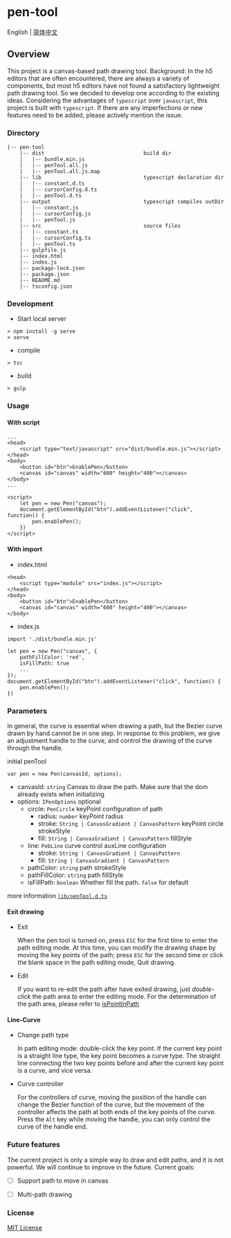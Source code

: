 # pen-tool

English | [简体中文](./README-zh.md)

## Overview

This project is a canvas-based path drawing tool.
Background: In the h5 editors that are often encountered, there are always a variety of components, but most h5 editors have not found a satisfactory lightweight path drawing tool. So we decided to develop one according to the existing ideas. Considering the advantages of `typescript` over `javascript`, this project is built with `typescript`. If there are any imperfections or new features need to be added, please actively mention the issue.

### Directory
```
|-- pen-tool
    |-- dist                                build dir
    |   |-- bundle.min.js
    |   |-- penTool.all.js
    |   |-- penTool.all.js.map
    |-- lib                                 typescript declaration dir
    |   |-- constant.d.ts
    |   |-- cursorConfig.d.ts
    |   |-- penTool.d.ts
    |-- output                              typescript compiles outDir
    |   |-- constant.js
    |   |-- cursorConfig.js
    |   |-- penTool.js
    |-- src                                 source files
    |   |-- constant.ts
    |   |-- cursorConfig.ts
    |   |-- penTool.ts
    |-- gulpfile.js
    |-- index.html
    |-- index.js
    |-- package-lock.json
    |-- package.json
    |-- README.md
    |-- tsconfig.json
```

### Development
- Start local server
```
> npm install -g serve
> serve
```
- compile
```
> tsc
```

- build
```
> gulp
```

### Usage
#### With script
```
...
<head>
    <script type="text/javascript" src="dist/bundle.min.js"></script>
</head>
<body>
    <button id="btn">EnablePen</button>
    <canvas id="canvas" width="600" height="400"></canvas>
</body>
...

<script>
    let pen = new Pen("canvas");
    document.getElementById("btn").addEventListener("click", function() {
        pen.enablePen();
    })
</script>
```

#### With import

- index.html
```
<head>
    <script type="module" src="index.js"></script>
</head>
<body>
    <button id="btn">EnablePen</button>
    <canvas id="canvas" width="600" height="400"></canvas>
</body>
```
- index.js
```
import './dist/bundle.min.js'

let pen = new Pen("canvas", {
    pathFillColor: 'red',
    isFillPath: true
    ...
});
document.getElementById("btn").addEventListener("click", function() {
    pen.enablePen();
})
```

### Parameters
In general, the curve is essential when drawing a path, but the Bezier curve drawn by hand cannot be in one step. In response to this problem, we give an adjustment handle to the curve, and control the drawing of the curve through the handle.

initial penTool
```
var pen = new Pen(canvasId, options);
```
- canvasId: `string` Canvas to draw the path. Make sure that the dom already exists when initializing
- options: `IPenOptions` optional
    - circle: `PenCircle` keyPoint configuration of path
      - radius: `number` keyPoint radius
      - stroke: `String | CanvasGradient | CanvasPattern` keyPoint circle strokeStyle
      - fill: `String | CanvasGradient | CanvasPattern` fillStyle
    - line: `PebLine` curve control auxLine configuration
      - stroke: `String | CanvasGradient | CanvasPattern`
      - fill: `String | CanvasGradient | CanvasPattern`
    - pathColor: `string` path strokeStyle
    - pathFillColor: `string` path fillStyle
    - isFillPath: `boolean` Whether fill the path. `false` for default

more information [`lib/penTool.d.ts`](./lib/penTool.d.ts)
  
#### Exit drawing
- Exit

    When the pen tool is turned on, press `ESC` for the first time to enter the path editing mode. At this time, you can modify the drawing shape by moving the key points of the path; press `ESC` for the second time or click the blank space in the path editing mode, Quit drawing.

- Edit

    If you want to re-edit the path after have exited drawing, just *double-click* the path area to enter the editing mode. For the determination of the path area, please refer to [isPointInPath](https://developer.mozilla.org/zh-CN/docs/Web/API/CanvasRenderingContext2D/isPointInPath)

#### Line-Curve
- Change path type

    In path editing mode: double-click the key point. If the current key point is a straight line type, the key point becomes a curve type. The straight line connecting the two key points before and after the current key point is a curve, and vice versa.

- Curve controller
  
    For the controllers of curve, moving the position of the handle can change the Bezier function of the curve, but the movement of the controller affects the path at both ends of the key points of the curve.
    Press the `Alt` key while moving the handle, you can only control the curve of the handle end.

### Future features
The current project is only a simple way to draw and edit paths, and it is not powerful. We will continue to improve in the future. Current goals:
- [ ] Support path to move in canvas
- [ ] Multi-path drawing


### License
[MIT License](./LICENSE)

  


